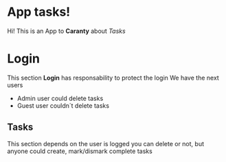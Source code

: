 # App tasks!

Hi! This is an App to **Caranty** about _Tasks_

# Login

This section **Login** has responsability to protect the login
We have the next users

- Admin user could delete tasks
- Guest user couldn´t delete tasks

## Tasks

This section depends on the user is logged you can delete or not, but anyone could create, mark/dismark complete tasks

